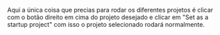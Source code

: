 Aqui a única coisa que precias para rodar os diferentes projetos é clicar com o botão direito em cima do projeto desejado e clicar em "Set as a startup project" 
com isso o projeto selecionado rodará normalmente.